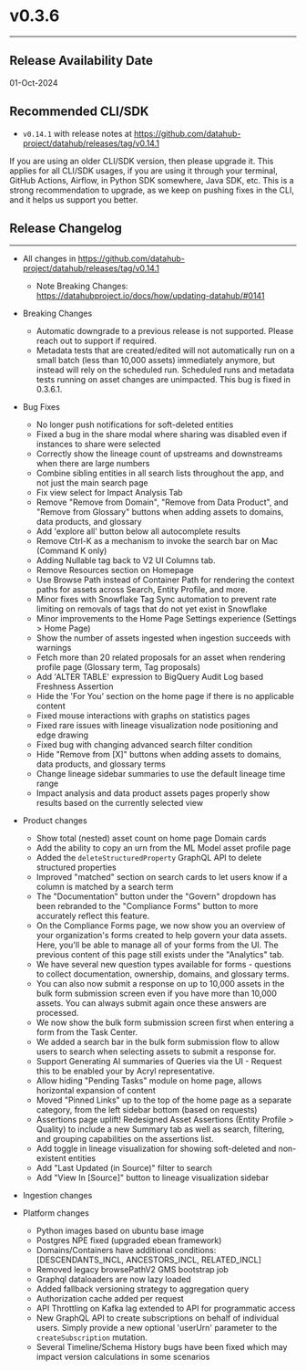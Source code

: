 # v0.3.6
---

Release Availability Date
---
01-Oct-2024

Recommended CLI/SDK
---
- `v0.14.1` with release notes at https://github.com/datahub-project/datahub/releases/tag/v0.14.1

If you are using an older CLI/SDK version, then please upgrade it. This applies for all CLI/SDK usages, if you are using it through your terminal, GitHub Actions, Airflow, in Python SDK somewhere, Java SDK, etc. This is a strong recommendation to upgrade, as we keep on pushing fixes in the CLI, and it helps us support you better.

## Release Changelog
---

- All changes in https://github.com/datahub-project/datahub/releases/tag/v0.14.1
    - Note Breaking Changes: https://datahubproject.io/docs/how/updating-datahub/#0141

- Breaking Changes
    - Automatic downgrade to a previous release is not supported. Please reach out to support if required.
    - Metadata tests that are created/edited will not automatically run on a small batch (less than 10,000 assets) immediately anymore, but instead will rely on the scheduled run. Scheduled runs and metadata tests running on asset changes are unimpacted. This bug is fixed in 0.3.6.1.

- Bug Fixes
    - No longer push notifications for soft-deleted entities
    - Fixed a bug in the share modal where sharing was disabled even if instances to share were selected
    - Correctly show the lineage count of upstreams and downstreams when there are large numbers
    - Combine sibling entities in all search lists throughout the app, and not just the main search page
    - Fix view select for Impact Analysis Tab
    - Remove "Remove from Domain", "Remove from Data Product", and "Remove from Glossary" buttons when adding assets to domains, data products, and glossary
    - Add 'explore all' button below all autocomplete results
    - Remove Ctrl-K as a mechanism to invoke the search bar on Mac (Command K only)
    - Adding Nullable tag back to V2 UI Columns tab.
    - Remove Resources section on Homepage
    - Use Browse Path instead of Container Path for rendering the context paths for assets across Search, Entity Profile, and more.
    - Minor fixes with Snowflake Tag Sync automation to prevent rate limiting on removals of tags that do not yet exist in Snowflake
    - Minor improvements to the Home Page Settings experience (Settings > Home Page)
    - Show the number of assets ingested when ingestion succeeds with warnings
    - Fetch more than 20 related proposals for an asset when rendering profile page (Glossary term, Tag proposals)
    - Add 'ALTER TABLE' expression to BigQuery Audit Log based Freshness Assertion
    - Hide the 'For You' section on the home page if there is no applicable content
    - Fixed mouse interactions with graphs on statistics pages
    - Fixed rare issues with lineage visualization node positioning and edge drawing
    - Fixed bug with changing advanced search filter condition
    - Hide "Remove from \[X]" buttons when adding assets to domains, data products, and glossary terms
    - Change lineage sidebar summaries to use the default lineage time range
    - Impact analysis and data product assets pages properly show results based on the currently selected view

- Product changes
    - Show total (nested) asset count on home page Domain cards
    - Add the ability to copy an urn from the ML Model asset profile page
    - Added the `deleteStructuredProperty` GraphQL API to delete structured properties
    - Improved "matched" section on search cards to let users know if a column is matched by a search term
    - The "Documentation" button under the "Govern" dropdown has been rebranded to the "Compliance Forms" button to more accurately reflect this feature.
    - On the Compliance Forms page, we now show you an overview of your organization's forms created to help govern your data assets. Here, you'll be able to manage all of your forms from the UI. The previous content of this page still exists under the "Analytics" tab.
    - We have several new question types available for forms - questions to collect documentation, ownership, domains, and glossary terms.
    - You can also now submit a response on up to 10,000 assets in the bulk form submission screen even if you have more than 10,000 assets. You can always submit again once these answers are processed.
    - We now show the bulk form submission screen first when entering a form from the Task Center.
    - We added a search bar in the bulk form submission flow to allow users to search when selecting assets to submit a response for.
    - Support Generating AI summaries of Queries via the UI - Request this to be enabled your by Acryl representative.
    - Allow hiding "Pending Tasks" module on home page, allows horizontal expansion of content
    - Moved "Pinned Links" up to the top of the home page as a separate category, from the left sidebar bottom (based on requests)
    - Assertions page uplift! Redesigned Asset Assertions (Entity Profile > Quality) to include a new Summary tab as well as search, filtering, and grouping capabilities on the assertions list.
    - Add toggle in lineage visualization for showing soft-deleted and non-existent entities
    - Add "Last Updated (in Source)" filter to search
    - Add "View In \[Source]" button to lineage visualization sidebar

- Ingestion changes

- Platform changes
    - Python images based on ubuntu base image
    - Postgres NPE fixed (upgraded ebean framework)
    - Domains/Containers have additional conditions: [DESCENDANTS_INCL, ANCESTORS_INCL, RELATED_INCL]
    - Removed legacy browsePathV2 GMS bootstrap job
    - Graphql dataloaders are now lazy loaded
    - Added fallback versioning strategy to aggregation query
    - Authorization cache added per request
    - API Throttling on Kafka lag extended to API for programmatic access
    - New GraphQL API to create subscriptions on behalf of individual users. Simply provide a new optional 'userUrn' parameter to the `createSubscription` mutation.
    - Several Timeline/Schema History bugs have been fixed which may impact version calculations in some scenarios
